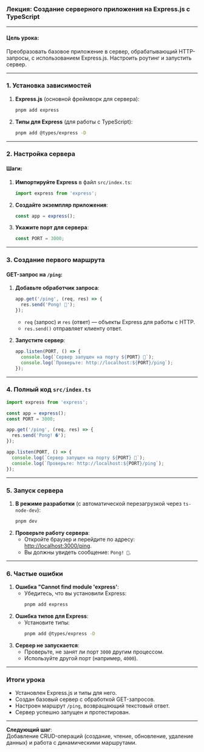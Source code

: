 ### Лекция: Создание серверного приложения на Express.js с TypeScript

---

#### **Цель урока**:  
Преобразовать базовое приложение в сервер, обрабатывающий HTTP-запросы, с использованием Express.js. Настроить роутинг и запустить сервер.

---

### **1. Установка зависимостей**
1. **Express.js** (основной фреймворк для сервера):  
   ```bash
   pnpm add express
   ```
2. **Типы для Express** (для работы с TypeScript):  
   ```bash
   pnpm add @types/express -D
   ```

---

### **2. Настройка сервера**
#### **Шаги**:
1. **Импортируйте Express** в файл `src/index.ts`:  
   ```typescript
   import express from 'express';
   ```
2. **Создайте экземпляр приложения**:  
   ```typescript
   const app = express();
   ```
3. **Укажите порт для сервера**:  
   ```typescript
   const PORT = 3000;
   ```

---

### **3. Создание первого маршрута**
#### **GET-запрос на `/ping`**:
1. **Добавьте обработчик запроса**:  
   ```typescript
   app.get('/ping', (req, res) => {
     res.send('Pong! 🏓');
   });
   ```
   - `req` (запрос) и `res` (ответ) — объекты Express для работы с HTTP.
   - `res.send()` отправляет клиенту ответ.

2. **Запустите сервер**:  
   ```typescript
   app.listen(PORT, () => {
     console.log(`Сервер запущен на порту ${PORT} 🚀`);
     console.log(`Проверьте: http://localhost:${PORT}/ping`);
   });
   ```

---

### **4. Полный код `src/index.ts`**
```typescript
import express from 'express';

const app = express();
const PORT = 3000;

app.get('/ping', (req, res) => {
  res.send('Pong! �');
});

app.listen(PORT, () => {
  console.log(`Сервер запущен на порту ${PORT} 🚀`);
  console.log(`Проверьте: http://localhost:${PORT}/ping`);
});
```

---

### **5. Запуск сервера**
1. **В режиме разработки** (с автоматической перезагрузкой через `ts-node-dev`):  
   ```bash
   pnpm dev
   ```
2. **Проверьте работу сервера**:  
   - Откройте браузер и перейдите по адресу: [http://localhost:3000/ping](http://localhost:3000/ping).  
   - Вы должны увидеть сообщение: `Pong! 🏓`.

---

### **6. Частые ошибки**
1. **Ошибка "Cannot find module 'express'**:
   - Убедитесь, что вы установили Express:  
     ```bash
     pnpm add express
     ```
2. **Ошибка типов для Express**:
   - Установите типы:  
     ```bash
     pnpm add @types/express -D
     ```
3. **Сервер не запускается**:
   - Проверьте, не занят ли порт `3000` другим процессом.  
   - Используйте другой порт (например, `4000`).

---

### **Итоги урока**
- Установлен Express.js и типы для него.
- Создан базовый сервер с обработкой GET-запросов.
- Настроен маршрут `/ping`, возвращающий текстовый ответ.
- Сервер успешно запущен и протестирован.

---

**Следующий шаг**:  
Добавление CRUD-операций (создание, чтение, обновление, удаление данных) и работа с динамическими маршрутами.